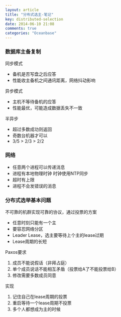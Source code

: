 ```yaml
---
layout: article
title: "分布式选主-笔记"
key: distributed-selection
date: 2014-06-10 21:08
comments: true
categories: "Oceanbase"
---
```

### 数据库主备复制

同步模式

- 备机是否写盘之后应答
- 性能收主备机之间通讯距离，网络抖动影响

异步模式

- 主机不等待备机的应答
- 性能最优，可能造成数据丢失不一致

半异步

- 超过多数成功则返回
- 奇数台机器才可以
- 3/5 > 2/3 > 2/2

<!--more-->

### 网络

- 任意两个进程可以传递消息
- 进程有本地物理时钟 时钟使用NTP同步
- 超时有上限
- 进程不会发错误的消息

### 分布式选举基本问题

不可靠的机群实现可靠的协议，通过投票的方案

- 任意时刻只能有一个主 
- 要容忍网络分区
- Leader Lease，选主要等待上个主的lease过期
- Lease周期的长短

Paxos要求

1. 成员不能说假话（非拜占庭）
2. 单个成员说话不能相互矛盾（投票给A了不能投票给B）
2. 修改需要多数成员同意

实现

1. 记住自己在lease周期的投票
2. 重启等待一个lease周期不投票
3. 多个人都想成为主的时候




